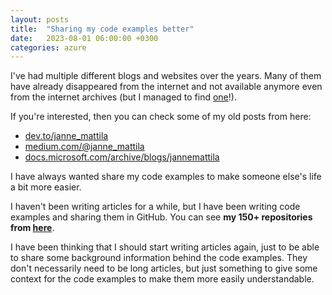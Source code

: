 ```yaml
---
layout: posts
title:  "Sharing my code examples better"
date:   2023-08-01 06:00:00 +0300
categories: azure
---
```

I've had multiple different blogs and websites over the years.
Many of them have already disappeared from the internet and not available anymore
even from the internet archives (but I managed to find [one](https://web.archive.org/web/20060114062052/http://www.rattimus.net:80/Programming/filestopdf.html)!).

If you're interested, then you can check some of my old posts from here:
- [dev.to/janne_mattila](https://dev.to/janne_mattila/)
- [medium.com/@janne_mattila](https://medium.com/@janne_mattila)
- [docs.microsoft.com/archive/blogs/jannemattila](https://docs.microsoft.com/en-us/archive/blogs/jannemattila/)

I have always wanted share my code examples to make
someone else's life a bit more easier. 

I haven't been writing articles for a while, but I have been
writing code examples and sharing them in GitHub.
You can see **my 150+ repositories from [here](https://github.com/JanneMattila?tab=repositories)**.

I have been thinking that I should start writing articles again,
just to be able to share some background information behind the code examples.
They don't necessarily need to be long articles, but just something
to give some context for the code examples to make them more
easily understandable.
